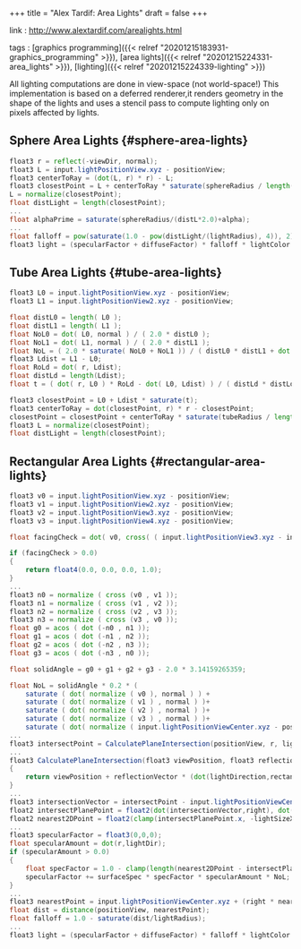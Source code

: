 +++
title = "Alex Tardif: Area Lights"
draft = false
+++

link
: <http://www.alextardif.com/arealights.html>

tags
: [graphics programming]({{< relref "20201215183931-graphics_programming" >}}), [area lights]({{< relref "20201215224331-area_lights" >}}), [lighting]({{< relref "20201215224339-lighting" >}})

All lighting computations are done in view-space (not world-space!)
This implementation is based on a deferred renderer,it renders geometry in the shape of the lights and uses a stencil pass to compute lighting only on pixels affected by lights.


## Sphere Area Lights {#sphere-area-lights}

```glsl
float3 r = reflect(-viewDir, normal);
float3 L = input.lightPositionView.xyz - positionView;
float3 centerToRay = (dot(L, r) * r) - L;
float3 closestPoint = L + centerToRay * saturate(sphereRadius / length(centerToRay));
L = normalize(closestPoint);
float distLight = length(closestPoint);
...
float alphaPrime = saturate(sphereRadius/(distL*2.0)+alpha);
...
float falloff = pow(saturate(1.0 - pow(distLight/(lightRadius), 4)), 2) / ((distLight * distLight) + 1.0);
float3 light = (specularFactor + diffuseFactor) * falloff * lightColor * luminosity;
```


## Tube Area Lights {#tube-area-lights}

```glsl
float3 L0 = input.lightPositionView.xyz - positionView;
float3 L1 = input.lightPositionView2.xyz - positionView;

float distL0 = length( L0 );
float distL1 = length( L1 );
float NoL0 = dot( L0, normal ) / ( 2.0 * distL0 );
float NoL1 = dot( L1, normal ) / ( 2.0 * distL1 );
float NoL = ( 2.0 * saturate( NoL0 + NoL1 )) / ( distL0 * distL1 + dot( L0, L1 ) + 2.0 );
float3 Ldist = L1 - L0;
float RoLd = dot( r, Ldist);
float distLd = length(Ldist);
float t = ( dot( r, L0 ) * RoLd - dot( L0, Ldist) ) / ( distLd * distLd - RoLd * RoLd );

float3 closestPoint = L0 + Ldist * saturate(t);
float3 centerToRay = dot(closestPoint, r) * r - closestPoint;
closestPoint = closestPoint + centerToRay * saturate(tubeRadius / length(centerToRay));
float3 L = normalize(closestPoint);
float distLight = length(closestPoint);
```


## Rectangular Area Lights {#rectangular-area-lights}

```glsl
float3 v0 = input.lightPositionView.xyz - positionView;
float3 v1 = input.lightPositionView2.xyz - positionView;
float3 v2 = input.lightPositionView3.xyz - positionView;
float3 v3 = input.lightPositionView4.xyz - positionView;

float facingCheck = dot( v0, cross( ( input.lightPositionView3.xyz - input.lightPositionView.xyz ).xyz, ( input.lightPositionView2.xyz - input.lightPositionView.xyz ).xyz ) );

if (facingCheck > 0.0)
{
    return float4(0.0, 0.0, 0.0, 1.0);
}
...
float3 n0 = normalize ( cross (v0 , v1 ));
float3 n1 = normalize ( cross (v1 , v2 ));
float3 n2 = normalize ( cross (v2 , v3 ));
float3 n3 = normalize ( cross (v3 , v0 ));
float g0 = acos ( dot (-n0 , n1 ));
float g1 = acos ( dot (-n1 , n2 ));
float g2 = acos ( dot (-n2 , n3 ));
float g3 = acos ( dot (-n3 , n0 ));

float solidAngle = g0 + g1 + g2 + g3 - 2.0 * 3.14159265359;

float NoL = solidAngle * 0.2 * (
    saturate ( dot( normalize ( v0 ), normal ) ) +
    saturate ( dot( normalize ( v1 ) , normal ) )+
    saturate ( dot( normalize ( v2 ) , normal ) )+
    saturate ( dot( normalize ( v3 ) , normal ) )+
    saturate ( dot( normalize ( input.lightPositionViewCenter.xyz - positionView ) , normal )));
...
float3 intersectPoint = CalculatePlaneIntersection(positionView, r, lightDir, input.lightPositionViewCenter.xyz);
...
float3 CalculatePlaneIntersection(float3 viewPosition, float3 reflectionVector, float3 lightDirection, float3 rectangleLightCenter)
{
    return viewPosition + reflectionVector * (dot(lightDirection,rectangleLightCenter-viewPosition)/dot(lightDirection,reflectionVector));
}
...
float3 intersectionVector = intersectPoint - input.lightPositionViewCenter.xyz;
float2 intersectPlanePoint = float2(dot(intersectionVector,right), dot(intersectionVector,up));
float2 nearest2DPoint = float2(clamp(intersectPlanePoint.x, -lightSizeX, lightSizeX), clamp(intersectPlanePoint.y, -lightSizeY, lightSizeY));
...
float3 specularFactor = float3(0,0,0);
float specularAmount = dot(r,lightDir);
if (specularAmount > 0.0)
{
    float specFactor = 1.0 - clamp(length(nearest2DPoint - intersectPlanePoint) * pow((1.0 - roughness), 2) * 32.0, 0.0, 1.0);
    specularFactor += surfaceSpec * specFactor * specularAmount * NoL;
}
...
float3 nearestPoint = input.lightPositionViewCenter.xyz + (right * nearest2DPoint.x + up * nearest2DPoint.y);
float dist = distance(positionView, nearestPoint);
float falloff = 1.0 - saturate(dist/lightRadius);
...
float3 light = (specularFactor + diffuseFactor) * falloff * lightColor * luminosity;
```
